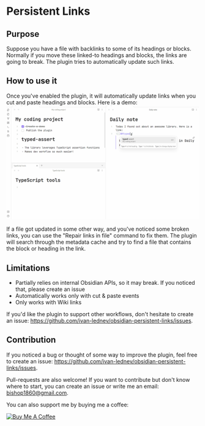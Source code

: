 # Persistent Links

## Purpose

Suppose you have a file with backlinks to some of its headings or blocks. Normally if you move these linked-to headings
and blocks, the links are going to break. The plugin tries to automatically update such links.

## How to use it

Once you've enabled the plugin, it will automatically update links when you cut and paste headings and blocks. Here is a
demo:
![](persistent-links-demo.gif)

If a file got updated in some other way, and you've noticed some broken links, you can use the "Repair links in file"
command to fix them. The plugin will search through the metadata cache and try to find a file that contains the block or
heading in the link.

## Limitations

- Partially relies on internal Obsidian APIs, so it may break. If you noticed that, please create an issue
- Automatically works only with cut & paste events
- Only works with Wiki links

If you'd like the plugin to support other workflows, don't hesitate to create an
issue: https://github.com/ivan-lednev/obsidian-persistent-links/issues.

## Contribution

If you noticed a bug or thought of some way to improve the plugin, feel free to create an
issue: https://github.com/ivan-lednev/obsidian-persistent-links/issues.

Pull-requests are also welcome! If you want to contribute but don't know where to start, you can create an issue or
write me an email: <bishop1860@gmail.com>.

You can also support me by buying me a coffee:

<a href="https://www.buymeacoffee.com/machineelf" target="_blank"><img src="https://cdn.buymeacoffee.com/buttons/v2/default-yellow.png" alt="Buy Me A Coffee" style="height: 60px !important;width: 217px !important;" ></a>
